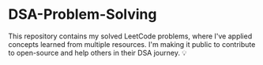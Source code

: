 # DSA-Problem-Solving
This repository contains my solved LeetCode problems, where I've applied concepts learned from multiple resources. I'm making it public to contribute to open-source and help others in their DSA journey. 💡
